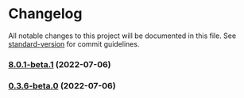 # Changelog

All notable changes to this project will be documented in this file. See [standard-version](https://github.com/conventional-changelog/standard-version) for commit guidelines.

### [8.0.1-beta.1](https://github.com/vodyani/core/compare/v8.1.0-beta.1...v8.0.1-beta.1) (2022-07-06)

### [0.3.6-beta.0](https://github.com/vodyani/core/compare/v0.3.5...v0.3.6-beta.0) (2022-07-06)
